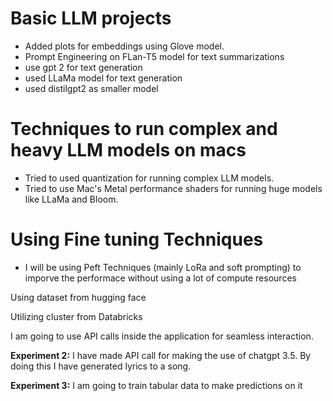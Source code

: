 # Basic LLM projects
- Added plots for embeddings using Glove model.
- Prompt Engineering on FLan-T5 model for text summarizations
- use gpt 2 for text generation
- used LLaMa model for text generation
- used distilgpt2 as smaller model

# Techniques to run complex and heavy LLM models on macs
- Tried to used quantization for running complex LLM models. 
- Tried to use Mac's Metal performance shaders for running huge models like LLaMa and Bloom.

# Using Fine tuning Techniques
- I will be using Peft Techniques (mainly LoRa and soft prompting) to imporve the performace without using a lot of compute resources

Using dataset from hugging face

Utilizing cluster from Databricks 

I am going to use API calls inside the application for seamless interaction.


**Experiment 2:**
I have made API call for making the use of chatgpt 3.5. By doing this I have generated lyrics to a song.

**Experiment 3:**
I am going to train tabular data to make predictions on it


